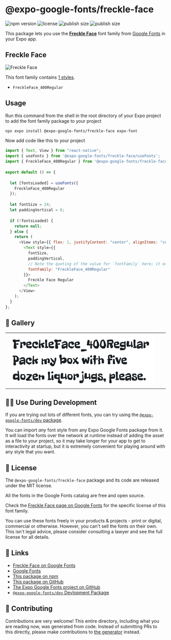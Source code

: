 # @expo-google-fonts/freckle-face

![npm version](https://flat.badgen.net/npm/v/@expo-google-fonts/freckle-face)
![license](https://flat.badgen.net/github/license/expo/google-fonts)
![publish size](https://flat.badgen.net/packagephobia/install/@expo-google-fonts/freckle-face)
![publish size](https://flat.badgen.net/packagephobia/publish/@expo-google-fonts/freckle-face)

This package lets you use the [**Freckle Face**](https://fonts.google.com/specimen/Freckle+Face) font family from [Google Fonts](https://fonts.google.com/) in your Expo app.

## Freckle Face

![Freckle Face](./font-family.png)

This font family contains [1 styles](#-gallery).

- `FreckleFace_400Regular`

## Usage

Run this command from the shell in the root directory of your Expo project to add the font family package to your project

```sh
npx expo install @expo-google-fonts/freckle-face expo-font
```

Now add code like this to your project

```js
import { Text, View } from "react-native";
import { useFonts } from '@expo-google-fonts/freckle-face/useFonts';
import { FreckleFace_400Regular } from '@expo-google-fonts/freckle-face/400Regular';

export default () => {

  let [fontsLoaded] = useFonts({
    FreckleFace_400Regular
  });

  let fontSize = 24;
  let paddingVertical = 6;

  if (!fontsLoaded) {
    return null;
  } else {
    return (
      <View style={{ flex: 1, justifyContent: "center", alignItems: "center" }}>
        <Text style={{
          fontSize,
          paddingVertical,
          // Note the quoting of the value for `fontFamily` here; it expects a string!
          fontFamily: "FreckleFace_400Regular"
        }}>
          Freckle Face Regular
        </Text>
      </View>
    );
  }
};
```

## 🔡 Gallery


||||
|-|-|-|
|![FreckleFace_400Regular](./400Regular/FreckleFace_400Regular.ttf.png)||||


## 👩‍💻 Use During Development

If you are trying out lots of different fonts, you can try using the [`@expo-google-fonts/dev` package](https://github.com/expo/google-fonts/tree/master/font-packages/dev#readme).

You can import _any_ font style from any Expo Google Fonts package from it. It will load the fonts over the network at runtime instead of adding the asset as a file to your project, so it may take longer for your app to get to interactivity at startup, but it is extremely convenient for playing around with any style that you want.


## 📖 License

The `@expo-google-fonts/freckle-face` package and its code are released under the MIT license.

All the fonts in the Google Fonts catalog are free and open source.

Check the [Freckle Face page on Google Fonts](https://fonts.google.com/specimen/Freckle+Face) for the specific license of this font family.

You can use these fonts freely in your products & projects - print or digital, commercial or otherwise. However, you can't sell the fonts on their own. This isn't legal advice, please consider consulting a lawyer and see the full license for all details.

## 🔗 Links

- [Freckle Face on Google Fonts](https://fonts.google.com/specimen/Freckle+Face)
- [Google Fonts](https://fonts.google.com/)
- [This package on npm](https://www.npmjs.com/package/@expo-google-fonts/freckle-face)
- [This package on GitHub](https://github.com/expo/google-fonts/tree/master/font-packages/freckle-face)
- [The Expo Google Fonts project on GitHub](https://github.com/expo/google-fonts)
- [`@expo-google-fonts/dev` Devlopment Package](https://github.com/expo/google-fonts/tree/master/font-packages/dev)

## 🤝 Contributing

Contributions are very welcome! This entire directory, including what you are reading now, was generated from code. Instead of submitting PRs to this directly, please make contributions to [the generator](https://github.com/expo/google-fonts/tree/master/packages/generator) instead.
